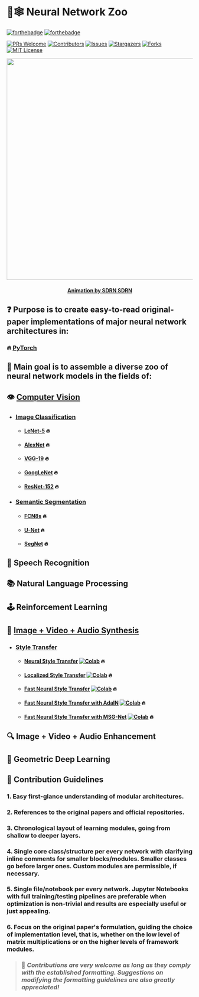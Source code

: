# :brain::spider_web: **Neural Network Zoo**

[![forthebadge](https://forthebadge.com/images/badges/open-source.svg)](http://forthebadge.com)
[![forthebadge](https://forthebadge.com/images/badges/built-with-love.svg)](http://forthebadge.com)

[![PRs Welcome](https://img.shields.io/badge/PRs-welcome-brightgreen.svg?style=for-the-badge)](https://github.com/tensorush/Neural-Network-Zoo/pulls)
[![Contributors][contributors-shield]][contributors-url]
[![Issues][issues-shield]][issues-url]
[![Stargazers][stars-shield]][stars-url]
[![Forks][forks-shield]][forks-url]
[![MIT License][license-shield]][license-url]

<p align="center">
    <img src="https://i.giphy.com/media/3mlcG0HYlpXntrzbUZ/giphy.webp" width=600 height=600>
</p>

<h4 align="center"> 
    <p><a href="https://www.instagram.com/sdrnsdrn/">Animation by SDRN SDRN</a></p>
</h4>

## :question: Purpose is to create easy-to-read original-paper implementations of major neural network architectures in:

### :fire: [PyTorch](https://github.com/tensorush/Neural-Network-Zoo/tree/main/PyTorch)

## :dart: Main goal is to assemble a diverse zoo of neural network models in the fields of:

## :eye: [Computer Vision](https://github.com/tensorush/Neural-Network-Zoo/blob/main/PyTorch/Computer-Vision)

- ### [Image Classification](https://github.com/tensorush/Neural-Network-Model-Zoo/blob/main/PyTorch/Computer-Vision/Image-Classification)

  - #### [LeNet-5](https://github.com/tensorush/Neural-Network-Zoo/blob/main/PyTorch/Computer-Vision/Image-Classification/LeNet-5.py) :fire:
  - #### [AlexNet](https://github.com/tensorush/Neural-Network-Model-Zoo/blob/main/PyTorch/Computer-Vision/Image-Classification/AlexNet.py) :fire:
  - #### [VGG-19](https://github.com/tensorush/Neural-Network-Model-Zoo/blob/main/PyTorch/Computer-Vision/Image-Classification/VGG-19.py) :fire:
  - #### [GoogLeNet](https://github.com/tensorush/Neural-Network-Zoo/blob/main/PyTorch/Computer-Vision/Image-Classification/GoogLeNet.py) :fire:
  - #### [ResNet-152](https://github.com/tensorush/Neural-Network-Zoo/blob/main/PyTorch/Computer-Vision/Image-Classification/ResNet-152.py) :fire:

- ### [Semantic Segmentation](https://github.com/tensorush/Neural-Network-Model-Zoo/tree/main/PyTorch/Computer-Vision/Semantic-Segmentation)

  - #### [FCN8s](https://github.com/tensorush/Neural-Network-Zoo/blob/main/PyTorch/Computer-Vision/Semantic-Segmentation/FCN8s.py) :fire:
  - #### [U-Net](https://github.com/tensorush/Neural-Network-Model-Zoo/blob/main/PyTorch/Computer-Vision/Semantic-Segmentation/U-Net.py) :fire:
  - #### [SegNet](https://github.com/tensorush/Neural-Network-Model-Zoo/blob/main/PyTorch/Computer-Vision/Semantic-Segmentation/SegNet.py) :fire:

## :speech_balloon: Speech Recognition

## :books: Natural Language Processing

## :joystick: Reinforcement Learning

## :art: [Image + Video + Audio Synthesis](https://github.com/tensorush/Neural-Network-Zoo/blob/main/PyTorch/Image%2BVideo%2BAudio-Synthesis)

- ### [Style Transfer](https://github.com/tensorush/Neural-Network-Zoo/blob/main/PyTorch/Image%2BVideo%2BAudio-Synthesis/Style-Transfer)

  - #### [Neural Style Transfer](https://github.com/tensorush/Neural-Network-Zoo/blob/main/PyTorch/Image%2BVideo%2BAudio-Synthesis/Style-Transfer/Neural%20Style%20Transfer.ipynb) [![Colab](https://camo.githubusercontent.com/52feade06f2fecbf006889a904d221e6a730c194/68747470733a2f2f636f6c61622e72657365617263682e676f6f676c652e636f6d2f6173736574732f636f6c61622d62616467652e737667)](https://colab.research.google.com/github/tensorush/Neural-Network-Zoo/blob/main/PyTorch/Image%2BVideo%2BAudio-Synthesis/Style-Transfer/Neural%20Style%20Transfer.ipynb) :fire:
  - #### [Localized Style Transfer](https://github.com/tensorush/Neural-Network-Zoo/blob/main/PyTorch/Image%2BVideo%2BAudio-Synthesis/Style-Transfer/Localized%20Style%20Transfer.ipynb) [![Colab](https://camo.githubusercontent.com/52feade06f2fecbf006889a904d221e6a730c194/68747470733a2f2f636f6c61622e72657365617263682e676f6f676c652e636f6d2f6173736574732f636f6c61622d62616467652e737667)](https://colab.research.google.com/github/tensorush/Neural-Network-Zoo/blob/main/PyTorch/Image%2BVideo%2BAudio-Synthesis/Style-Transfer/Localized%20Style%20Transfer.ipynb) :fire:
  - #### [Fast Neural Style Transfer](https://github.com/tensorush/Neural-Network-Zoo/blob/main/PyTorch/Image%2BVideo%2BAudio-Synthesis/Style-Transfer/Fast%20Neural%20Style%20Transfer.ipynb) [![Colab](https://camo.githubusercontent.com/52feade06f2fecbf006889a904d221e6a730c194/68747470733a2f2f636f6c61622e72657365617263682e676f6f676c652e636f6d2f6173736574732f636f6c61622d62616467652e737667)](https://colab.research.google.com/github/tensorush/Neural-Network-Zoo/blob/main/PyTorch/Image%2BVideo%2BAudio-Synthesis/Style-Transfer/Fast%20Neural%20Style%20Transfer.ipynb) :fire:
  - #### [Fast Neural Style Transfer with AdaIN](https://github.com/tensorush/Neural-Network-Zoo/blob/main/PyTorch/Image%2BVideo%2BAudio-Synthesis/Style-Transfer/Fast%20Neural%20Style%20Transfer%20with%20AdaIN.ipynb) [![Colab](https://camo.githubusercontent.com/52feade06f2fecbf006889a904d221e6a730c194/68747470733a2f2f636f6c61622e72657365617263682e676f6f676c652e636f6d2f6173736574732f636f6c61622d62616467652e737667)](https://colab.research.google.com/github/tensorush/Neural-Network-Zoo/blob/main/PyTorch/Image%2BVideo%2BAudio-Synthesis/Style-Transfer/Fast%20Neural%20Style%20Transfer%20with%20AdaIN.ipynb) :fire:
  - #### [Fast Neural Style Transfer with MSG-Net](https://github.com/tensorush/Neural-Network-Zoo/blob/main/PyTorch/Image%2BVideo%2BAudio-Synthesis/Style-Transfer/Fast%20Neural%20Style%20Transfer%20with%20MSG-Net.ipynb) [![Colab](https://camo.githubusercontent.com/52feade06f2fecbf006889a904d221e6a730c194/68747470733a2f2f636f6c61622e72657365617263682e676f6f676c652e636f6d2f6173736574732f636f6c61622d62616467652e737667)](https://colab.research.google.com/github/tensorush/Neural-Network-Zoo/blob/main/PyTorch/Image%2BVideo%2BAudio-Synthesis/Style-Transfer/Fast%20Neural%20Style%20Transfer%20with%20MSG-Net.ipynb) :fire:

## :mag: Image + Video + Audio Enhancement

## :dna: Geometric Deep Learning

## :triangular_ruler: Contribution Guidelines

### 1. Easy first-glance understanding of modular architectures.

### 2. References to the original papers and official repositories.

### 3. Chronological layout of learning modules, going from shallow to deeper layers.

### 4. Single core class/structure per every network with clarifying inline comments for smaller blocks/modules. Smaller classes go before larger ones. Custom modules are permissible, if necessary.

### 5. Single file/notebook per every network. Jupyter Notebooks with full training/testing pipelines are preferable when optimization is non-trivial and results are especially useful or just appealing.

### 6. Focus on the original paper's formulation, guiding the choice of implementation level, that is, whether on the low level of matrix multiplications or on the higher levels of framework modules.

> ### :hugs: _Contributions are very welcome as long as they comply with the established formatting. Suggestions on modifying the formatting guidelines are also greatly appreciated!_

<!-- MARKDOWN LINKS -->

[contributors-shield]: https://img.shields.io/github/contributors/tensorush/Neural-Network-Zoo.svg?style=for-the-badge
[contributors-url]: https://github.com/tensorush/Neural-Network-Zoo/graphs/contributors
[forks-shield]: https://img.shields.io/github/forks/tensorush/Neural-Network-Zoo.svg?style=for-the-badge
[forks-url]: https://github.com/tensorush/Neural-Network-Zoo/network/members
[stars-shield]: https://img.shields.io/github/stars/tensorush/Neural-Network-Zoo.svg?style=for-the-badge
[stars-url]: https://github.com/tensorush/Neural-Network-Zoo/stargazers
[issues-shield]: https://img.shields.io/github/issues/tensorush/Neural-Network-Zoo.svg?style=for-the-badge
[issues-url]: https://github.com/tensorush/Neural-Network-Zoo/issues
[license-shield]: https://img.shields.io/github/license/tensorush/Neural-Network-Zoo.svg?style=for-the-badge
[license-url]: https://github.com/tensorush/Neural-Network-Zoo/blob/main/LICENSE.md
